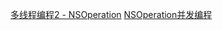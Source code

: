 [多线程编程2 - NSOperation](http://blog.csdn.net/q199109106q/article/details/8565923)
[NSOperation并发编程](http://www.cocoachina.com/game/20151201/14517.html)
